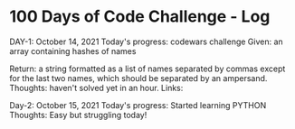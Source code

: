# 100 Days of Code Challenge - Log

DAY-1: October 14, 2021
Today's progress: 
codewars challenge
Given: an array containing hashes of names

Return: a string formatted as a list of names separated by commas except for the last two names, which should be separated by an ampersand.
Thoughts:
haven't solved yet in an hour.
Links:

Day-2: October 15, 2021
Today's progress:
Started learning PYTHON
Thoughts:
Easy but struggling today!
